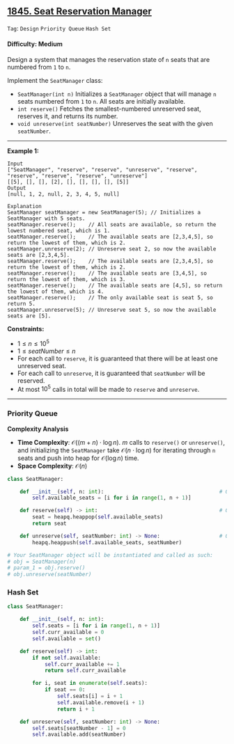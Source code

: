## [1845. Seat Reservation Manager](https://leetcode.com/problems/seat-reservation-manager)

```Tag```: ```Design``` ```Priority Queue``` ```Hash Set```

#### Difficulty: Medium

Design a system that manages the reservation state of ```n``` seats that are numbered from ```1``` to ```n```.

Implement the ```SeatManager``` class:

- ```SeatManager(int n)``` Initializes a ```SeatManager``` object that will manage ```n``` seats numbered from ```1``` to ```n```. All seats are initially available.
- ```int reserve()``` Fetches the smallest-numbered unreserved seat, reserves it, and returns its number.
- ```void unreserve(int seatNumber)``` Unreserves the seat with the given ```seatNumber```.

---

__Example 1:__
```
Input
["SeatManager", "reserve", "reserve", "unreserve", "reserve", "reserve", "reserve", "reserve", "unreserve"]
[[5], [], [], [2], [], [], [], [], [5]]
Output
[null, 1, 2, null, 2, 3, 4, 5, null]

Explanation
SeatManager seatManager = new SeatManager(5); // Initializes a SeatManager with 5 seats.
seatManager.reserve();    // All seats are available, so return the lowest numbered seat, which is 1.
seatManager.reserve();    // The available seats are [2,3,4,5], so return the lowest of them, which is 2.
seatManager.unreserve(2); // Unreserve seat 2, so now the available seats are [2,3,4,5].
seatManager.reserve();    // The available seats are [2,3,4,5], so return the lowest of them, which is 2.
seatManager.reserve();    // The available seats are [3,4,5], so return the lowest of them, which is 3.
seatManager.reserve();    // The available seats are [4,5], so return the lowest of them, which is 4.
seatManager.reserve();    // The only available seat is seat 5, so return 5.
seatManager.unreserve(5); // Unreserve seat 5, so now the available seats are [5].
```

__Constraints:__

- $1 \le n \le 10^5$
- $1 \le seatNumber \le n$
- For each call to ```reserve```, it is guaranteed that there will be at least one unreserved seat.
- For each call to ```unreserve```, it is guaranteed that ```seatNumber``` will be reserved.
- At most $10^5$ calls in total will be made to ```reserve``` and ```unreserve```.

---

### Priority Queue

__Complexity Analysis__

- __Time Complexity__: $\mathcal{O}((m + n) \cdot \log n)$. $m$ calls to ```reserve()``` or ```unreserve()```, and initializing the ```SeatManager``` take $\mathcal{O}(n \cdot \log n)$ for iterating through ```n``` seats and push into heap for $\mathcal{O}(\log n)$ time.
- __Space Complexity__: $\mathcal{O}(n)$

```Python
class SeatManager:

    def __init__(self, n: int):                                     # O(nlogn)
        self.available_seats = [i for i in range(1, n + 1)]

    def reserve(self) -> int:                                       # O(logn)
        seat = heapq.heappop(self.available_seats)
        return seat

    def unreserve(self, seatNumber: int) -> None:                   # O(logn)
        heapq.heappush(self.available_seats, seatNumber)

# Your SeatManager object will be instantiated and called as such:
# obj = SeatManager(n)
# param_1 = obj.reserve()
# obj.unreserve(seatNumber)
```


### Hash Set

```Python
class SeatManager:

    def __init__(self, n: int):
        self.seats = [i for i in range(1, n + 1)]
        self.curr_available = 0
        self.available = set()

    def reserve(self) -> int:
        if not self.available:
            self.curr_available += 1
            return self.curr_available

        for i, seat in enumerate(self.seats):
            if seat == 0:
                self.seats[i] = i + 1
                self.available.remove(i + 1)
                return i + 1

    def unreserve(self, seatNumber: int) -> None:
        self.seats[seatNumber - 1] = 0
        self.available.add(seatNumber)
```
